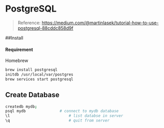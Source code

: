 # PostgreSQL

> Reference: <https://medium.com/@martinlasek/tutorial-how-to-use-postgresql-88cddc858d9f>

##Install

#### Requirement

Homebrew

```bash
brew install postgresql
initdb /usr/local/var/postgres
brew services start postgresql
```

## Create Database

```bash
createdb mydb;
psql mydb				# connect to mydb database
\l							# list databse in server
\q							# quit from server
```







